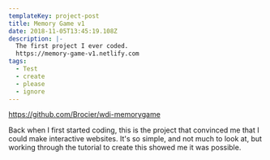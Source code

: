 ```yaml
---
templateKey: project-post
title: Memory Game v1
date: 2018-11-05T13:45:19.108Z
description: |-
  The first project I ever coded.
  https://memory-game-v1.netlify.com
tags:
  - Test
  - create
  - please
  - ignore
---
```

https://github.com/Brocier/wdi-memorygame

Back when I first started coding, this is the project that convinced me that I could make interactive websites. It's so simple, and not much to look at, but working through the tutorial to create this showed me it was possible.
